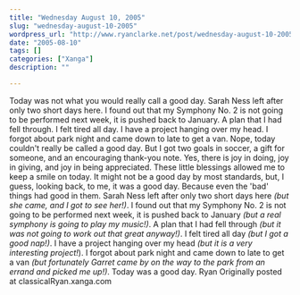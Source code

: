 ```yaml
---
title: "Wednesday August 10, 2005"
slug: "wednesday-august-10-2005"
wordpress_url: "http://www.ryanclarke.net/post/wednesday-august-10-2005/"
date: "2005-08-10"
tags: []
categories: ["Xanga"]
description: ""

---
```


Today was not what you would really call a good day.
 Sarah Ness left after only two short days here. I found out that my Symphony No. 2 is not going to be performed next week, it is pushed back to January. A plan that I had fell through. I felt tired all day. I have a project hanging over my head. I forgot about park night and came down to late to get a van.
 Nope, today couldn't really be called a good day.
 But I got two goals in soccer, a gift for someone, and an encouraging thank-you note. Yes, there is joy in doing, joy in giving, and joy in being appreciated. These little blessings allowed me to keep a smile on today.
 It might not be a good day by most standards, but, I guess, looking back, to me, it was a good day. Because even the 'bad' things had good in them.
 Sarah Ness left after only two short days here *(but she came, and I got to see her!)*. I found out that my Symphony No. 2 is not going to be performed next week, it is pushed back to January *(but a real symphony is going to play my music!)*. A plan that I had fell through *(but it was not going to work out that great anyway!)*. I felt tired all day *(but I got a good nap!)*. I have a project hanging over my head *(but it is a very interesting project!*). I forgot about park night and came down to late to get a van *(but fortunately Garret came by on the way to the park from an errand and picked me up!)*.
 Today was a good day.
 Ryan
Originally posted at classicalRyan.xanga.com
